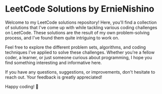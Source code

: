# LeetCode Solutions by ErnieNishino

Welcome to my LeetCode solutions repository! Here, you'll find a collection of solutions that I've come up with while tackling various coding challenges on LeetCode. These solutions are the result of my own problem-solving process, and I've found them quite intriguing to work on.

Feel free to explore the different problem sets, algorithms, and coding techniques I've applied to solve these challenges. Whether you're a fellow coder, a learner, or just someone curious about programming, I hope you find something interesting and informative here.

If you have any questions, suggestions, or improvements, don't hesitate to reach out. Your feedback is greatly appreciated!

Happy coding! 🚀
